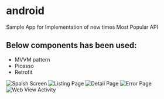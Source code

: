 # android
Sample App for Implementation of new times Most Popular API

## Below components has been used:
  - MVVM pattern
  - Picasso
  - Retrofit

![Spalsh Screen](https://i.ibb.co/PWxRxyK/Whats-App-Image-2019-09-16-at-6-52-33-PM-1.jpg)
![Listing Page](https://i.ibb.co/X7yKJRy/Whats-App-Image-2019-09-16-at-6-52-33-PM-2.jpg)
![Detail Page](https://i.ibb.co/DKXQ17b/Whats-App-Image-2019-09-16-at-6-52-33-PM-3.jpg)
![Error Page](https://i.ibb.co/NYDpS56/Whats-App-Image-2019-09-16-at-6-52-33-PM.jpg)
![Web View Activity](https://i.ibb.co/7V7B5P1/Whats-App-Image-2019-09-16-at-6-52-33-PM-4.jpg)
